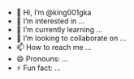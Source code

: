- 👋 Hi, I’m @king001gka
- 👀 I’m interested in ...
- 🌱 I’m currently learning ...
- 💞️ I’m looking to collaborate on ...
- 📫 How to reach me ...
- 😄 Pronouns: ...
- ⚡ Fun fact: ...

<!---
king001gka/king001gka is a ✨ special ✨ repository because its `README.md` (this file) appears on your GitHub profile.
You can click the Preview link to take a look at your changes.
--->
